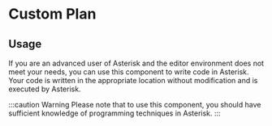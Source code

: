 # Custom Plan

## Usage

If you are an advanced user of Asterisk and the editor environment does not meet your needs, you can use this component to write code in Asterisk. Your code is written in the appropriate location without modification and is executed by Asterisk.

:::caution Warning
Please note that to use this component, you should have sufficient knowledge of programming techniques in Asterisk.
:::
